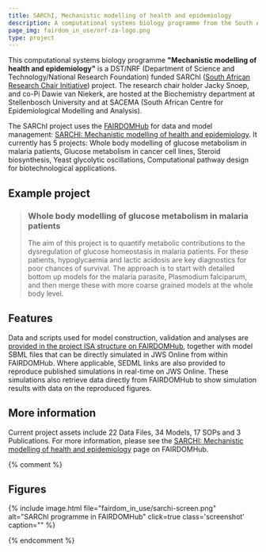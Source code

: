 ```yaml
---
title: SARChI, Mechanistic modelling of health and epidemiology
description: A computational systems biology programme from the South African Research Chair Initiative (SARChI).
page_img: fairdom_in_use/nrf-za-logo.png
type: project
---
```


This computational systems biology programme **"Mechanistic modelling of health and epidemiology"** is a DST/NRF (Department of Science and Technology/National Research Foundation) funded SARChI ([South African Research Chair Initiative](https://www.nrf.ac.za/core-mandate-business-divisions/risa-directorates/research-chairs-and-centres-of-excellence-rcce/south-african-research-chairs-initiative/)) project. The research chair holder Jacky Snoep, and co-Pi Dawie van Niekerk, are hosted at the Biochemistry department at Stellenbosch University and at SACEMA (South African Centre for Epidemiological Modelling and Analysis). 

The SARChI project uses the [FAIRDOMHub](/fairdom-in-use/fairdomhub) for data and model management: [SARCHI: Mechanistic modelling of health and epidemiology](https://fairdomhub.org/programmes/3). It currently has 5 projects: Whole body modelling of glucose metabolism in malaria patients, Glucose metabolism in cancer cell lines, Steroid biosynthesis, Yeast glycolytic oscillations, Computational pathway design for biotechnological applications.

## Example project 

> ### Whole body modelling of glucose metabolism in malaria patients 
>
> The aim of this project is to quantify metabolic contributions to the dysregulation of glucose homeostasis in malaria patients. For these patients, hypoglycaemia and lactic acidosis are key diagnostics for poor chances of survival. The approach is to start with detailed bottom up models for the malaria parasite, Plasmodium falciparum, and then merge these with more coarse grained models at the whole body level.

## Features 
Data and scripts used for model construction, validation and analyses are [provided in the project ISA structure on FAIRDOMHub](https://fairdomhub.org/projects/17/overview), together with model SBML files that can be directly simulated in JWS Online from within FAIRDOMHub. Where applicable, SEDML links are also provided to reproduce published simulations in real-time on JWS Online. These simulations also retrieve data directly from FAIRDOMHub to show simulation results with data on the reproduced figures.

## More information
Current project assets include 22 Data Files, 34 Models, 17 SOPs and 3 Publications. For more information, please see the [SARCHI: Mechanistic modelling of health and epidemiology](https://fairdomhub.org/programmes/3) page on FAIRDOMHub.

{% comment %}
## Figures

{% include image.html file="fairdom_in_use/sarchi-screen.png" alt="SARChI programme in FAIRDOMHub" click=true class='screenshot' caption="" %}

{% endcomment %}
